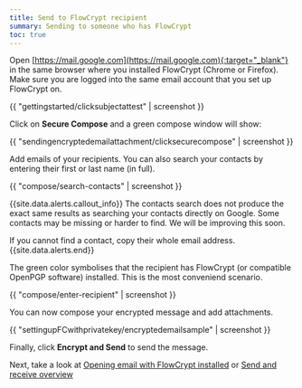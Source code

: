 ```yaml
---
title: Send to FlowCrypt recipient
summary: Sending to someone who has FlowCrypt
toc: true
---
```


Open [https://mail.google.com](https://mail.google.com){:target="_blank"} in the same browser where you installed FlowCrypt (Chrome or Firefox). Make sure you are logged into the same email account that you set up FlowCrypt on.

{{ "gettingstarted/clicksubjectattest" | screenshot }}

Click on **Secure Compose** and a green compose window will show:

{{ "sendingencryptedemailattachment/clicksecurecompose" | screenshot }}

Add emails of your recipients. You can also search your contacts by entering their first or last name (in full).

{{ "compose/search-contacts" | screenshot }}

{{site.data.alerts.callout_info}}
The contacts search does not produce the exact same results as searching your contacts directly on Google. Some contacts may be missing or harder to find. We will be improving this soon.

If you cannot find a contact, copy their whole email address.
{{site.data.alerts.end}}

The green color symbolises that the recipient has FlowCrypt (or compatible OpenPGP software) installed. This is the most conveniend scenario.

{{ "compose/enter-recipient" | screenshot }}

You can now compose your encrypted message and add attachments.

{{ "settingupFCwithprivatekey/encryptedemailsample" | screenshot }}

Finally, click **Encrypt and Send** to send the message.

Next, take a look at [Opening email with FlowCrypt installed](opening-an-email-with-flowcrypt-installed) or [Send and receive overview](.)
